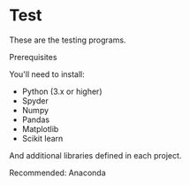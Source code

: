 # Test
These are the testing programs.

Prerequisites

You'll need to install:

* Python (3.x or higher)
* Spyder
* Numpy
* Pandas
* Matplotlib
* Scikit learn

And additional libraries defined in each project.

Recommended:
Anaconda
